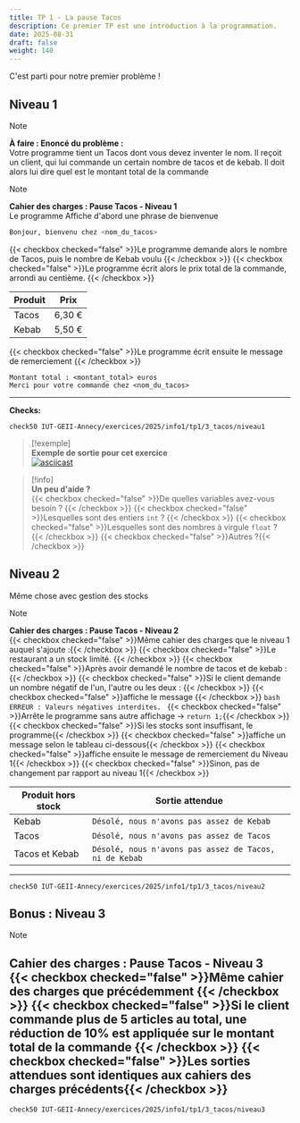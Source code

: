 ```yaml
---
title: TP 1 - La pause Tacos
description: Ce premier TP est une introduction à la programmation.
date: 2025-08-31
draft: false
weight: 140
---
```

C'est parti pour notre premier problème ! 

## Niveau 1
> [!note]  
> **À faire : Enoncé du problème :**  
> Votre programme tient un Tacos dont vous devez inventer le nom. 
> Il reçoit un client, qui lui commande un certain nombre de tacos et de kebab. 
> Il doit alors lui dire quel est le montant total de la commande

> [!note]  
> **Cahier des charges : Pause Tacos - Niveau 1**  
> Le programme Affiche d'abord une phrase de bienvenue 
> ```bash
> Bonjour, bienvenu chez <nom_du_tacos>
> ```
> {{< checkbox checked="false" >}}Le programme demande alors le nombre de Tacos, puis le nombre de Kebab voulu {{< /checkbox >}}
> {{< checkbox checked="false" >}}Le programme écrit alors le prix total de la commande, arrondi au centième. {{< /checkbox >}}
> 
> |Produit|Prix|
> |---|---|
> |Tacos|6,30 €|
> |Kebab|5,50 €|
> 
> {{< checkbox checked="false" >}}Le programme écrit ensuite le message de remerciement {{< /checkbox >}}
> ```
> Montant total : <montant_total> euros
> Merci pour votre commande chez <nom_du_tacos>
> ```
>---
>**Checks:**
> ```
> check50 IUT-GEII-Annecy/exercices/2025/info1/tp1/3_tacos/niveau1
> ```


> [!exemple]  
> **Exemple de sortie pour cet exercice**  
> [![![asciicast](https://asciinema.org/a/hD1h6Kxu9xtn1pfwgW2e7oetj.svg)](/images/hD1h6Kxu9xtn1pfwgW2e7oetj.svg)](https://asciinema.org/a/hD1h6Kxu9xtn1pfwgW2e7oetj)

> [!info]  
> **Un peu d'aide ?**  
> {{< checkbox checked="false" >}}De quelles variables avez-vous besoin ? {{< /checkbox >}}
> 	{{< checkbox checked="false" >}}Lesquelles sont des entiers `int` ? {{< /checkbox >}}
> 	{{< checkbox checked="false" >}}Lesquelles sont des nombres à virgule `float` ? {{< /checkbox >}}
> 	{{< checkbox checked="false" >}}Autres ?{{< /checkbox >}}

## Niveau 2 
Même chose avec gestion des stocks

> [!note]  
> **Cahier des charges : Pause Tacos - Niveau 2**  
> {{< checkbox checked="false" >}}Même cahier des charges que le niveau 1 auquel s'ajoute :{{< /checkbox >}}
> {{< checkbox checked="false" >}}Le restaurant a un stock limité. {{< /checkbox >}}
> 	{{< checkbox checked="false" >}}Après avoir demandé le nombre de tacos et de kebab :{{< /checkbox >}}
> 		{{< checkbox checked="false" >}}Si le client demande un nombre négatif de l'un, l'autre ou les deux : {{< /checkbox >}}
> 			{{< checkbox checked="false" >}}affiche le message {{< /checkbox >}}
> 			```bash
> 			ERREUR : Valeurs négatives interdites.
> 			```
> 			{{< checkbox checked="false" >}}Arrête le programme sans autre affichage -> `return 1;`{{< /checkbox >}}
> 		{{< checkbox checked="false" >}}Si les stocks sont insuffisant, le programme{{< /checkbox >}}
> 			{{< checkbox checked="false" >}}affiche un message selon le tableau ci-dessous{{< /checkbox >}}
> 			{{< checkbox checked="false" >}}affiche ensuite le message de remerciement du Niveau 1{{< /checkbox >}}
> 		{{< checkbox checked="false" >}}Sinon, pas de changement par rapport au niveau 1{{< /checkbox >}}
> 
> | Produit hors stock | Sortie attendue |
> |---|---|
> | Kebab | `Désolé, nous n'avons pas assez de Kebab`|
> | Tacos | `Désolé, nous n'avons pas assez de Tacos`|
> |Tacos et Kebab | `Désolé, nous n'avons pas assez de Tacos, ni de Kebab` |
> ---
> ```
> check50 IUT-GEII-Annecy/exercices/2025/info1/tp1/3_tacos/niveau2
> ```

## Bonus : Niveau 3

> [!note]  
> **Cahier des charges : Pause Tacos - Niveau 3**  
> {{< checkbox checked="false" >}}Même cahier des charges que précédemment {{< /checkbox >}}
> {{< checkbox checked="false" >}}Si le client commande plus de 5 articles au total, une réduction de 10% est appliquée sur le montant total de la commande {{< /checkbox >}}
> {{< checkbox checked="false" >}}Les sorties attendues sont identiques aux cahiers des charges précédents{{< /checkbox >}}
> ---
> ```
> check50 IUT-GEII-Annecy/exercices/2025/info1/tp1/3_tacos/niveau3
> ```
